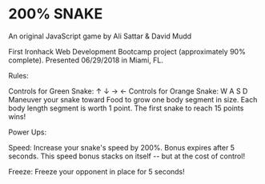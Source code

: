 # 200% SNAKE

An original JavaScript game by Ali Sattar & David Mudd

First Ironhack Web Development Bootcamp project (approximately 90% complete).
Presented 06/29/2018 in Miami, FL.

Rules:

Controls for Green Snake: 
↑ ↓ → ← 
Controls for Orange Snake: 
W A S D
Maneuver your snake toward Food to grow one body segment in size. Each body length segment is worth 1 point.
The first snake to reach 15 points wins!

Power Ups:

Speed: 
Increase your snake's speed by 200%. Bonus expires after 5 seconds. 
This speed bonus stacks on itself -- but at the cost of control!

Freeze: 
Freeze your opponent in place for 5 seconds!
